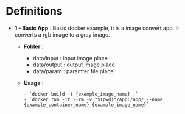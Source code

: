 # Definitions

- **1 - Basic App** : Basic docker example, it is a image convert app. It converts a rgb image to a gray image.
  - **Folder** :

    - data/input : input image place
    - data/output : output image place
    - data/param : paramter file place

  - **Usage** :

        - `docker build -t {example_image_name} .`
        - `docker run -it --rm -v "$(pwd)"/app:/app/ --name {example_container_name} {example_image_name}`
